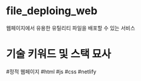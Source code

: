 # file_deploing_web
웹페이지에서 유용한 유틸리티 파일을 배포할 수 있는 서비스


# 기술 키워드 및 스택 묘사
#정적 웹페이지 #html #js #css #netlify